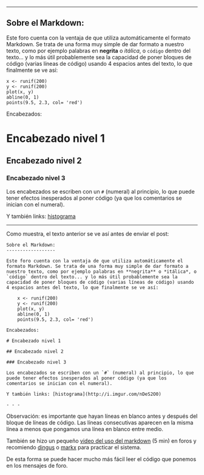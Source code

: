 - - -

Sobre el Markdown:
------------------

Este foro cuenta con la ventaja de que utiliza automáticamente el formato Markdown. Se trata de una forma muy simple de dar formato a nuestro texto, como por ejemplo palabras en **negrita** o *itálica*, o `código` dentro del texto... y lo más útil probablemente sea la capacidad de poner bloques de código (varias líneas de código) usando 4 espacios antes del texto, lo que finalmente se ve así:

    x <- runif(200)
    y <- runif(200)
    plot(x, y)
    abline(0, 1)
    points(9.5, 2.3, col= 'red')

Encabezados:

# Encabezado nivel 1

## Encabezado nivel 2

### Encabezado nivel 3

Los encabezados se escriben con un `#` (numeral) al principio, lo que puede tener efectos inesperados al poner código (ya que los comentarios se inician con el numeral).

Y también links: [histograma](http://i.imgur.com/nDeS2O0)


- - -

Como muestra, el texto anterior se ve así antes de enviar el post:

    Sobre el Markdown:
    ------------------

    Este foro cuenta con la ventaja de que utiliza automáticamente el formato Markdown. Se trata de una forma muy simple de dar formato a nuestro texto, como por ejemplo palabras en **negrita** o *itálica*, o `código` dentro del texto... y lo más útil probablemente sea la capacidad de poner bloques de código (varias líneas de código) usando 4 espacios antes del texto, lo que finalmente se ve así:

        x <- runif(200)
        y <- runif(200)
        plot(x, y)
        abline(0, 1)
        points(9.5, 2.3, col= 'red')

    Encabezados:

    # Encabezado nivel 1

    ## Encabezado nivel 2

    ### Encabezado nivel 3

    Los encabezados se escriben con un `#` (numeral) al principio, lo que puede tener efectos inesperados al poner código (ya que los comentarios se inician con el numeral).

    Y también links: [histograma](http://i.imgur.com/nDeS2O0)

    - - -

Observación: es importante que hayan líneas en blanco antes y después del bloque de líneas de código. Las líneas consecutivas aparecen en la misma línea a menos que pongamos una línea en blanco entre medio.

También se hizo un pequeño [video del uso del markdown](http://www.youtube.com/watch?v=c9n-LKVDY4U&feature=youtu.be) (5 min) en foros y recomiendo [dingus](http://daringfireball.net/projects/markdown/dingus) o [markx](http://markx.herokuapp.com/) para practicar el sistema.

De esta forma se puede hacer mucho más fácil leer el código que ponemos en los mensajes de foro.

